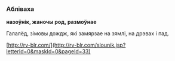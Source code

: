 ### Абліваха
**назоўнік, жаночы род, размоўнае**

Галалёд, зімовы дождж, які замярзае на зямлі, на дрэвах і пад.

<a rel="author">[http://rv-blr.com/](http://rv-blr.com/slounik.jsp?letterId=0&maskId=0&pageId=33)</a>
